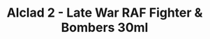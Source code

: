 ---
layout: product
title: "Alclad 2 - Late War RAF Fighter & Bombers 30ml"
price: "TBA" 
desc: "N/A"
img_path: "/assets/img/ALCESET002.jpg"
brand: "N/A"
available: false
special_offer: false
new: false
soon: false
cat: "040000"
subcat: "040300"
subsubcat: "0N/A"
sifra: "ALCESET002"
popular: false
---